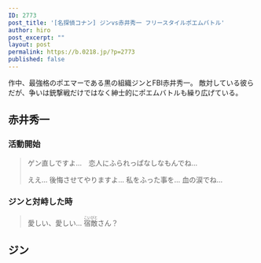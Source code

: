 ```yaml
---
ID: 2773
post_title: '[名探偵コナン] ジンvs赤井秀一 フリースタイルポエムバトル'
author: hiro
post_excerpt: ""
layout: post
permalink: https://b.0218.jp/?p=2773
published: false
---
```

作中、最強格のポエマーである黒の組織ジンとFBI赤井秀一。
敵対している彼らだが、争いは銃撃戦だけではなく紳士的にポエムバトルも繰り広げている。

<!--more-->

## 赤井秀一
### 活動開始
> ゲン直しですよ…　恋人にふられっぱなしなもんでね…
> 
> ええ… 後悔させてやりますよ… 私をふった事を… 血の涙でね…

### ジンと対峙した時
> 愛しい、愛しい… <ruby>宿<rt>こい</rt>敵<rt>びと</rt></ruby>さん？

## ジン